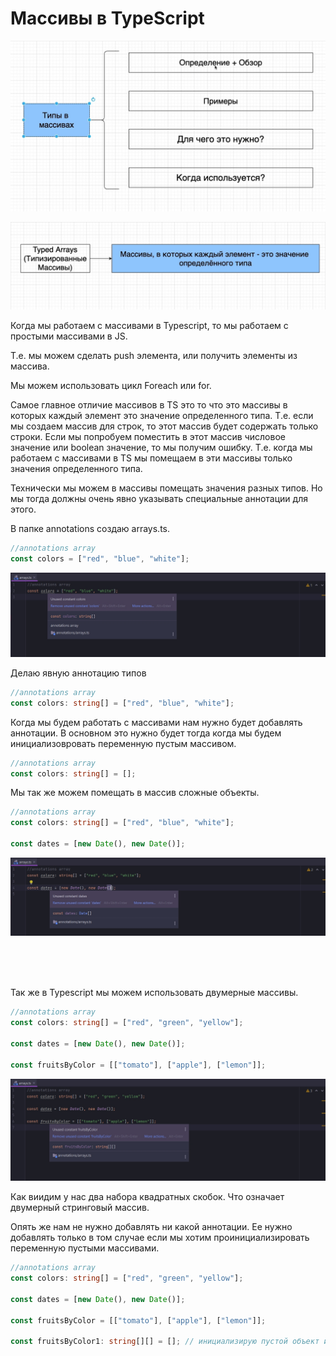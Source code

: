 # Массивы в TypeScript

![](img/001.jpg)

![](img/002.jpg)

Когда мы работаем с массивами в Typescript, то мы работаем с простыми массивами в JS.

Т.е. мы можем сделать push элемента, или получить элементы из массива.

Мы можем использовать цикл Foreach или for.

Самое главное отличие массивов в TS это то что это массивы в которых каждый элемент это значение определенного типа.
Т.е. если мы создаем массив для строк, то этот массив будет содержать только строки. Если мы попробуем поместить в этот
массив числовое значение или boolean значение, то мы получим ошибку. Т.е. когда мы работаем с массивами в TS мы помещаем
в эти массивы только значения определенного типа.

Технически мы можем в массивы помещать значения разных типов. Но мы тогда должны очень явно указывать специальные
аннотации для этого.

В папке annotations создаю arrays.ts.

```ts
//annotations array
const colors = ["red", "blue", "white"];

```

![](img/003.jpg)

Делаю явную аннотацию типов

```ts
//annotations array
const colors: string[] = ["red", "blue", "white"];

```

Когда мы будем работать с массивами нам нужно будет добавлять аннотации. В основном это нужно будет тогда когда мы будем
инициализовровать переменную пустым массивом.

```ts
//annotations array
const colors: string[] = [];

```

Мы так же можем помещать в массив сложные объекты.

```ts
//annotations array
const colors: string[] = ["red", "blue", "white"];

const dates = [new Date(), new Date()];

```

![](img/004.jpg)

<br/>
<br/>
<br/>

Так же в Typescript мы можем использовать двумерные массивы.

```ts
//annotations array
const colors: string[] = ["red", "green", "yellow"];

const dates = [new Date(), new Date()];

const fruitsByColor = [["tomato"], ["apple"], ["lemon"]];

```

![](img/005.jpg)

Как виидим у нас два набора квадратных скобок. Что означает двумерный стринговый массив.

Опять же нам не нужно добавлять ни какой аннотации. Ее нужно добавлять только в том случае если мы хотим
проинициализировать переменную пустыми массивами.

```ts
//annotations array
const colors: string[] = ["red", "green", "yellow"];

const dates = [new Date(), new Date()];

const fruitsByColor = [["tomato"], ["apple"], ["lemon"]];

const fruitsByColor1: string[][] = []; // инициализирую пустой объект и указываю аннотацию как string двумерный массив

```

